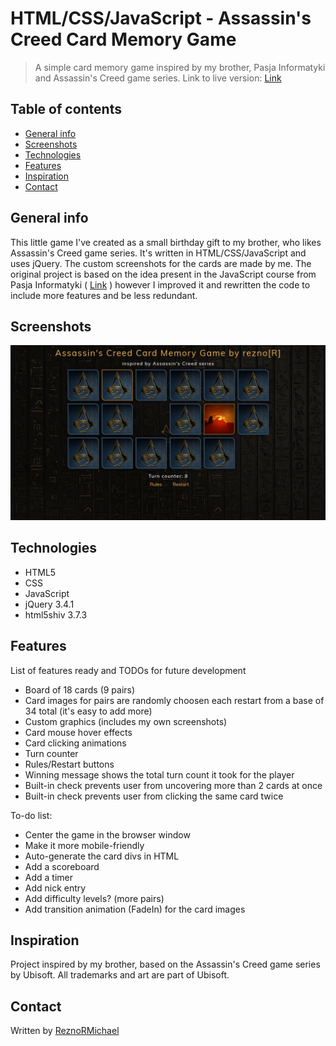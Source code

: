 # HTML/CSS/JavaScript - Assassin's Creed Card Memory Game
> A simple card memory game inspired by my brother, Pasja Informatyki and Assassin's Creed game series. Link to live version: [Link](https://reznor.tech/projects/ac-card-memory-game/game.html)

## Table of contents
* [General info](#general-info)
* [Screenshots](#screenshots)
* [Technologies](#technologies)
* [Features](#features)
* [Inspiration](#inspiration)
* [Contact](#contact)

## General info
This little game I've created as a small birthday gift to my brother, who likes Assassin's Creed game series. It's written in HTML/CSS/JavaScript and uses jQuery. The custom screenshots for the cards are made by me. The original project is based on the idea present in the JavaScript course from Pasja Informatyki ( [Link](https://www.youtube.com/watch?v=edNqTubHUU0) ) however I improved it and rewritten the code to include more features and be less redundant.

## Screenshots
![Example screenshot](./img/screen1.jpg)

## Technologies
* HTML5
* CSS
* JavaScript
* jQuery 3.4.1
* html5shiv 3.7.3

## Features
List of features ready and TODOs for future development
* Board of 18 cards (9 pairs)
* Card images for pairs are randomly choosen each restart from a base of 34 total (it's easy to add more)
* Custom graphics (includes my own screenshots)
* Card mouse hover effects
* Card clicking animations
* Turn counter
* Rules/Restart buttons
* Winning message shows the total turn count it took for the player
* Built-in check prevents user from uncovering more than 2 cards at once
* Built-in check prevents user from clicking the same card twice

To-do list:
* Center the game in the browser window
* Make it more mobile-friendly
* Auto-generate the card divs in HTML
* Add a scoreboard
* Add a timer
* Add nick entry
* Add difficulty levels? (more pairs)
* Add transition animation (FadeIn) for the card images

## Inspiration
Project inspired by my brother, based on the Assassin's Creed game series by Ubisoft. All trademarks and art are part of Ubisoft.

## Contact
Written by [ReznoRMichael](https://github.com/ReznoRMichael)